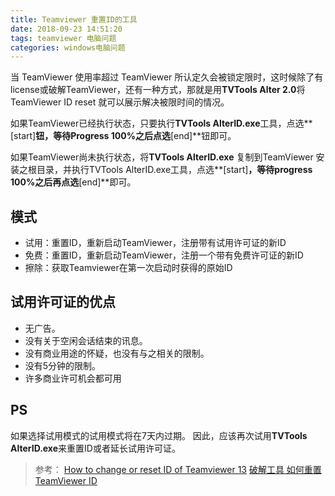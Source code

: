```yaml
---
title: Teamviewer 重置ID的工具
date: 2018-09-23 14:51:20
tags: teamviewer 电脑问题
categories: windows电脑问题
---
```


当 TeamViewer 使用率超过 TeamViewer 所认定久会被锁定限时，这时候除了有license或破解TeamViewer，还有一种方式，那就是用**TVTools Alter 2.0**将TeamViewer ID reset 就可以展示解决被限时间的情况。

如果TeamViewer已经执行状态，只要执行**TVTools AlterID.exe**工具，点选**[start]**钮，等待Progress 100%之后点选**[end]**钮即可。

如果TeamViewer尚未执行状态，将**TVTools AlterID.exe** 复制到TeamViewer 安装之根目录，并执行TVTools AlterID.exe工具，点选**[start]**，等待progress 100%之后再点选**[end]**即可。

## 模式
 - 试用：重置ID，重新启动TeamViewer，注册带有试用许可证的新ID
 - 免费：重置ID，重新启动TeamViewer，注册一个带有免费许可证的新ID
 - 擦除：获取Teamviewer在第一次启动时获得的原始ID

## 试用许可证的优点
 - 无广告。
 - 没有关于空闲会话结束的讯息。
 - 没有商业用途的怀疑，也没有与之相关的限制。
 - 没有5分钟的限制。
 - 许多商业许可机会都可用

## PS
如果选择试用模式的试用模式将在7天内过期。
因此，应该再次试用**TVTools AlterID.exe**来重置ID或者延长试用许可证。

> 参考：
[How to change or reset ID of Teamviewer 13](https://www.youtube.com/watch?v=7cHXLyhyWgw)
[破解工具 如何重置 TeamViewer ID](http://mitblog.pixnet.net/blog/post/44052315-%5B%E7%A0%B4%E8%A7%A3%E5%B7%A5%E5%85%B7%5D-%E5%A6%82%E4%BD%95%E9%87%8D%E8%A8%AD-teamviewer-id%EF%BC%9F-%28how-to-reset-t)